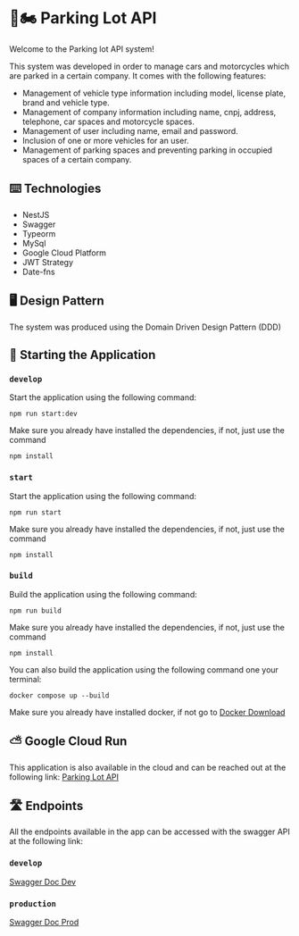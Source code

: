 # 🚗🏍️ Parking Lot API

Welcome to the Parking lot API system!

This system was developed in order to manage cars and motorcycles which are parked in a certain company. It comes with the following features:

- Management of vehicle type information including model, license plate, brand and vehicle type.
- Management of company information including name, cnpj, address, telephone, car spaces and motorcycle spaces.
- Management of user including name, email and password.
- Inclusion of one or more vehicles for an user.
- Management of parking spaces and preventing parking in occupied spaces of a certain company.

## ⌨️ Technologies

- NestJS
- Swagger
- Typeorm
- MySql
- Google Cloud Platform
- JWT Strategy
- Date-fns

## 🖥️ Design Pattern
The system was produced using the Domain Driven Design Pattern (DDD)

## 🌠 Starting the Application

### `develop`

Start the application using the following command:

```
npm run start:dev
```
Make sure you already have installed the dependencies, if not, just use the command
```
npm install
```

### `start`

Start the application using the following command:

```
npm run start
```
Make sure you already have installed the dependencies, if not, just use the command
```
npm install
```

### `build`

Build the application using the following command:

```
npm run build
```
Make sure you already have installed the dependencies, if not, just use the command
```
npm install
```

You can also build the application using the following command one your terminal:
```
docker compose up --build
```
Make sure you already have installed docker, if not go to [Docker Download](https://www.docker.com/products/docker-desktop/)

## ⛅ Google Cloud Run

This application is also available in the cloud and can be reached out at the following link: [Parking Lot API](https://desafio-entrevista-nodejs-backend-fmiv7zqucq-uc.a.run.app/)

## 🛣️ Endpoints

All the endpoints available in the app can be accessed with the swagger API at the following link: 

### `develop`
[Swagger Doc Dev](http://localhost:3000/api)
### `production`
[Swagger Doc Prod](https://desafio-entrevista-nodejs-backend-fmiv7zqucq-uc.a.run.app/api)

